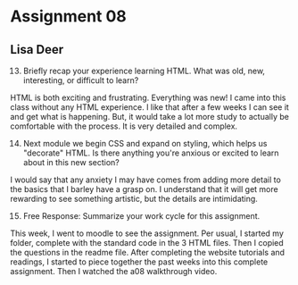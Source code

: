 # Assignment 08
## Lisa Deer

13. Briefly recap your experience learning HTML. What was old, new, interesting, or difficult to learn?


HTML is both exciting and frustrating. Everything was new! I came into this class without any HTML experience. I like that after a few weeks I can see it and get what is happening. But, it would take a lot more study to actually be comfortable with the process. It is very detailed and complex.


14. Next module we begin CSS and expand on styling, which helps us "decorate" HTML. Is there anything you're anxious or excited to learn about in this new section?

I would say that any anxiety I may have comes from adding more detail to the basics that I barley have a grasp on. I understand that it will get more rewarding to see something artistic, but the details are intimidating.


15. Free Response: Summarize your work cycle for this assignment.

This week, I went to moodle to see the assignment. Per usual, I started my folder, complete with the standard code in the 3 HTML files. Then I copied the questions in the readme file. After completing the website tutorials and readings, I started to piece together the past weeks into this complete assignment. Then I watched the a08 walkthrough video.
